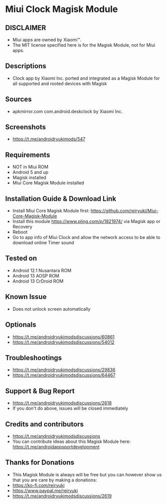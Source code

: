 # Miui Clock Magisk Module

## DISCLAIMER
- Miui apps are owned by Xiaomi™.
- The MIT license specified here is for the Magisk Module, not for Miui apps.

## Descriptions
- Clock app by Xiaomi Inc. ported and integrated as a Magisk Module for all supported and rooted devices with Magisk

## Sources
- apkmirror.com com.android.deskclock by Xiaomi Inc.

## Screenshots
- https://t.me/androidryukimods/547

## Requirements
- NOT in Miui ROM
- Android 5 and up
- Magisk installed
- Miui Core Magisk Module installed

## Installation Guide & Download Link
- Install Miui Core Magisk Module first: https://github.com/reiryuki/Miui-Core-Magisk-Module
- Install this module https://www.pling.com/p/1821974/ via Magisk app or Recovery
- Reboot
- Go to app info of Miui Clock and allow the network access to be able to download online Timer sound

## Tested on
- Android 12.1 Nusantara ROM
- Android 13 AOSP ROM
- Android 13 CrDroid ROM

## Known Issue
- Does not unlock screen automatically

## Optionals
- https://t.me/androidryukimodsdiscussions/60861
- https://t.me/androidryukimodsdiscussions/54012

## Troubleshootings
- https://t.me/androidryukimodsdiscussions/29836
- https://t.me/androidryukimodsdiscussions/64467

## Support & Bug Report
- https://t.me/androidryukimodsdiscussions/2618
- If you don't do above, issues will be closed immediately

## Credits and contributors
- https://t.me/androidryukimodsdiscussions
- You can contribute ideas about this Magisk Module here: https://t.me/androidappsportdevelopment

## Thanks for Donations
- This Magisk Module is always will be free but you can however show us that you are care by making a donations:
- https://ko-fi.com/reiryuki
- https://www.paypal.me/reiryuki
- https://t.me/androidryukimodsdiscussions/2619


